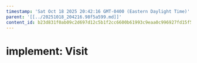 ```yaml
---
timestamp: 'Sat Oct 18 2025 20:42:16 GMT-0400 (Eastern Daylight Time)'
parent: '[[../20251018_204216.98f5a599.md]]'
content_id: b23d831f0ab09c2d697d12c5b1f2cc6600b61993c9eaa0c996927fd15f51053c
---
```


# implement: Visit

